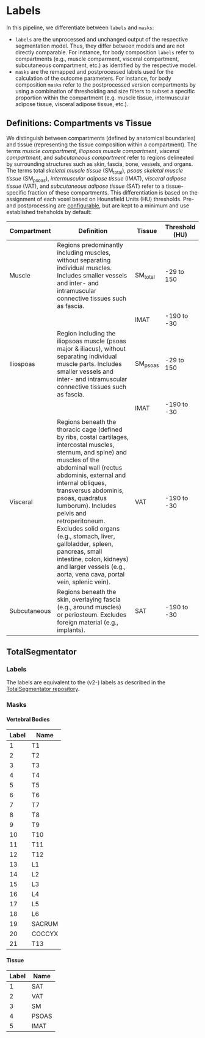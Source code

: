 # Labels

In this pipeline, we differentiate between `labels` and `masks`:

- `labels` are the unprocessed and unchanged output of the respective segmentation model. Thus, they differ between models and are not directly comparable. For instance, for body composition `labels` refer to compartments (e.g., muscle comparment, visceral compartment, subcutaneous compartment, etc.) as identified by the respective model.
- `masks` are the remapped and postprocessed labels used for the calculation of the outcome parameters. For instance, for body composition `masks` refer to the postprocessed version compartments by using a combination of thresholding and size filters to subset a specific proportion within the compartment (e.g. muscle tissue, intermuscular adipose tissue, visceral adipose tissue, etc.).

## Definitions: Compartments vs Tissue
We distinguish between compartments (defined by anatomical boundaries) and tissue (representing the tissue composition within a compartment). The terms *muscle compartment*, *iliopsoas muscle compartment*, *visceral compartment*, and *subcutaneous compartment* refer to regions delineated by surrounding structures such as skin, fascia, bone, vessels, and organs. The terms total *skeletal muscle tissue* (SM<sub>total</sub>), *psoas skeletal muscle tissue* (SM<sub>psoas</sub>), *intermuscular adipose tissue* (IMAT), *visceral adipose tissue* (VAT), and *subcutaneous adipose tissue* (SAT) refer to a tissue-specific fraction of these compartments. This differentiation is based on the assignment of each voxel based on Hounsfield Units (HU) thresholds. Pre- and postprocessing are [configurable](./config.md), but are kept to a minimum and use established trehsholds by default:

| Compartment | Definition | Tissue | Threshold (HU) |
| --- | --- | --- | --- |
| Muscle | Regions predominantly including muscles, without separating individual muscles. Includes smaller vessels and inter- and intramuscular connective tissues such as fascia. | SM<sub>total</sub> | -29 to 150 |
| | | IMAT | -190 to -30 |
| Iliospoas | Region including the iliopsoas muscle (psoas major & iliacus), without separating individual muscle parts. Includes smaller vessels and inter- and intramuscular connective tissues such as fascia. | SM<sub>psoas</sub> | -29 to 150 |
| | | IMAT | -190 to -30 |
| Visceral | Regions beneath the thoracic cage (defined by ribs, costal cartilages, intercostal muscles, sternum, and spine) and muscles of the abdominal wall (rectus abdominis, external and internal obliques, transversus abdominis, psoas, quadratus lumborum). Includes pelvis and retroperitoneum. Excludes solid organs (e.g., stomach, liver, gallbladder, spleen, pancreas, small intestine, colon, kidneys) and larger vessels (e.g., aorta, vena cava, portal vein, splenic vein). | VAT | -190 to -30 |
| Subcutaneous | Regions beneath the skin, overlaying fascia (e.g., around muscles) or periosteum. Excludes foreign material (e.g., implants). | SAT | -190 to -30 |


## TotalSegmentator

### Labels

The labels are equivalent to the (v2-) labels as described in the [TotalSegmentator repository](https://github.com/wasserth/TotalSegmentator/blob/master/totalsegmentator/map_to_binary.py).

### Masks

#### Vertebral Bodies

| Label | Name |
| --- | --- |
| 1 | T1 |
| 2 | T2 |
| 3 | T3 |
| 4 | T4 |
| 5 | T5 |
| 6 | T6 |
| 7 | T7 |
| 8 | T8 |
| 9 | T9 |
| 10 | T10 |
| 11 | T11 |
| 12 | T12 |
| 13 | L1 |
| 14 | L2 |
| 15 | L3 |
| 16 | L4 |
| 17 | L5 |
| 18 | L6 |
| 19 | SACRUM |
| 20 | COCCYX |
| 21 | T13 |

#### Tissue

| Label | Name |
| --- | --- |
| 1 | SAT |
| 2 | VAT |
| 3 | SM |
| 4 | PSOAS |
| 5 | IMAT |